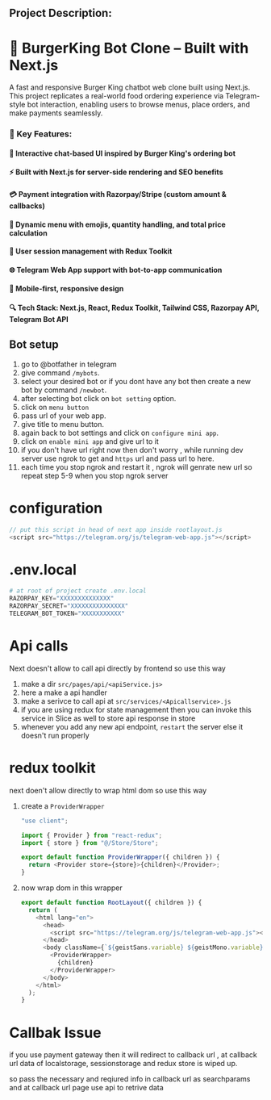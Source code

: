 
## Project Description:

# 🚀 BurgerKing Bot Clone – Built with Next.js

A fast and responsive Burger King chatbot web clone built using Next.js. This project replicates a real-world food ordering experience via Telegram-style bot interaction, enabling users to browse menus, place orders, and make payments seamlessly.

### 🔹 Key Features:

#### 🧠 Interactive chat-based UI inspired by Burger King's ordering bot
#### ⚡ Built with Next.js for server-side rendering and SEO benefits
#### 💳 Payment integration with Razorpay/Stripe (custom amount & callbacks)
#### 🍔 Dynamic menu with emojis, quantity handling, and total price calculation
#### 🔐 User session management with Redux Toolkit
#### 🌐 Telegram Web App support with bot-to-app communication
#### 📱 Mobile-first, responsive design
#### 🔍 Tech Stack: Next.js, React, Redux Toolkit, Tailwind CSS, Razorpay API, Telegram Bot API

## Bot setup
1. go to @botfather in telegram 
2. give command `/mybots`.
3. select your desired bot or if you dont have any bot then create a new bot by command `/newbot`.
4. after selecting bot click on `bot setting` option.
5. click on `menu button`
6. pass url of your web app.
7. give title to menu button.
8. again back to bot settings and click on `configure mini app`.
9. click on `enable mini app` and give url to it 
10. if you don't have url right now then don't worry , while running dev server use ngrok to get and `https` url and pass url to here.
11. each time you stop ngrok and restart it , ngrok will genrate new url so repeat step 5-9 when you stop ngrok server

# configuration
```javascript
// put this script in head of next app inside rootlayout.js
<script src="https://telegram.org/js/telegram-web-app.js"></script>
``` 

# .env.local
```python
# at root of project create .env.local 
RAZORPAY_KEY="XXXXXXXXXXXXXX"
RAZORPAY_SECRET="XXXXXXXXXXXXXXX"
TELEGRAM_BOT_TOKEN="XXXXXXXXXXX"
```
# Api calls
Next doesn't allow to call api directly by frontend
so use this way 
1. make a dir `src/pages/api/<apiService.js>`
2. here a make a api handler 
3. make a serivce to call api at `src/services/<Apicallservice>.js` 
4. if you are using redux for state management then you can invoke this service in Slice as well to store api response in store
5. whenever you add any new api endpoint, `restart` the server else it doesn't run properly

# redux toolkit 
next doen't allow directly to wrap html dom 
so use this way
1. create a `ProviderWrapper`
   ```js
   "use client";
   
   import { Provider } from "react-redux";
   import { store } from "@/Store/Store";
   
   export default function ProviderWrapper({ children }) {
     return <Provider store={store}>{children}</Provider>;
   }
   ```
2. now wrap dom in this wrapper
   ```js
   export default function RootLayout({ children }) {
     return (
       <html lang="en">
         <head>
           <script src="https://telegram.org/js/telegram-web-app.js"></script>
         </head>
         <body className={`${geistSans.variable} ${geistMono.variable} antialiased`}>
           <ProviderWrapper>
             {children}
           </ProviderWrapper>
         </body>
       </html>
     );
   }
   ```
# Callbak Issue
if you use payment gateway then it will redirect to callback url 
, at callback url data of localstorage, sessionstorage and redux store is wiped up. 

so pass the necessary and reqiured info in callback url as searchparams and at callback url page use api to retrive data
